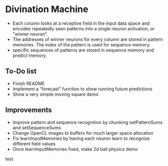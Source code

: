 # Divination Machine

- Each column looks at a receptive field in the input data space and encodes repeatedly seen patterns into a single neuron activation, or "winner neuron".
- The addresses of winner neurons for every column are stored in pattern memories.  The index of the pattern is used for sequence memory.
- specific sequences of patterns are stored in sequence memory and predict memory.

## To-Do list
- Finish README
- Implement a "forecast" function to show running future predictions
- Show a very simple moving square demo

## Improvements
- Improve pattern and sequence recognition by chunking setPatternSums and setSequenceSums
- Change OpenCL images to buffers for much larger space allocation
- Fix learnInputMemories by having each neuron learn to recognize different field values
- Once learnInputMemories fixed, make 2d ball physics demo

test
